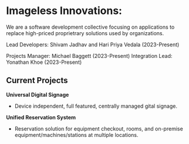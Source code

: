 # Imageless Innovations: 

We are a software development collective focusing on applications to replace high-priced proprietrary solutions used by organizations.

Lead Developers: Shivam Jadhav and Hari Priya Vedala (2023-Present)

Projects Manager: Michael Baggett (2023-Present)
Integration Lead: Yonathan Khoe (2023-Present)

## Current Projects

__Universal Digital Signage__
- Device independent, full featured, centrally managed gital signage.

__Unified Reservation System__
- Reservation solution for equipment checkout, rooms, and on-premise equipment/machines/stations at multiple locations.
  
<!--

**Here are some ideas to get you started:**

🙋‍♀️ A short introduction - what is your organization all about?
🌈 Contribution guidelines - how can the community get involved?
👩‍💻 Useful resources - where can the community find your docs? Is there anything else the community should know?
🍿 Fun facts - what does your team eat for breakfast?
🧙 Remember, you can do mighty things with the power of [Markdown](https://docs.github.com/github/writing-on-github/getting-started-with-writing-and-formatting-on-github/basic-writing-and-formatting-syntax)
-->

